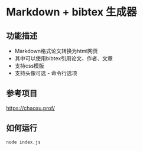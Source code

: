 # Markdown + bibtex 生成器

## 功能描述
- Markdown格式论文转换为html网页
- 其中可以使用bibtex引用论文、作者、文章
- 支持css模版
- 支持头像可选 - 命令行选项

## 参考项目
https://chaoxu.prof/


## 如何运行

```bash
node index.js
```

```bash

```
